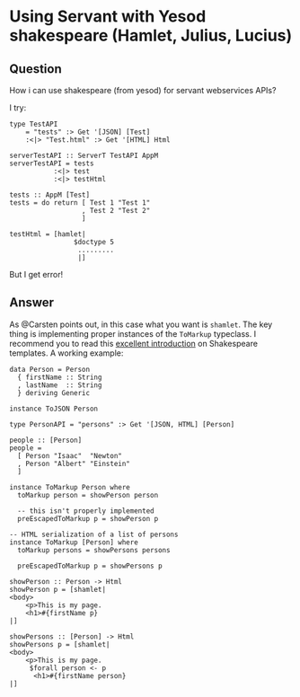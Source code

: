 
# Using Servant with Yesod shakespeare (Hamlet, Julius, Lucius)

## Question
      
How i can use shakespeare (from yesod) for servant webservices APIs?

I try:

    type TestAPI 
        = "tests" :> Get '[JSON] [Test]
        :<|> "Test.html" :> Get '[HTML] Html
    
    serverTestAPI :: ServerT TestAPI AppM
    serverTestAPI = tests 
               :<|> test
               :<|> testHtml
    
    tests :: AppM [Test]
    tests = do return [ Test 1 "Test 1"
                      , Test 2 "Test 2"
                      ]
    
    testHtml = [hamlet|
                    $doctype 5
                     .........
                     |]
    

But I get error!
## Answer
      
As @Carsten points out, in this case what you want is `shamlet`. The key thing is implementing proper instances of the `ToMarkup` typeclass. I recommend you to read this [excellent introduction](http://www.yesodweb.com/book/shakespearean-templates) on Shakespeare templates. A working example:

    data Person = Person
      { firstName :: String
      , lastName  :: String
      } deriving Generic 
    
    instance ToJSON Person
    
    type PersonAPI = "persons" :> Get '[JSON, HTML] [Person]
    
    people :: [Person]
    people =
      [ Person "Isaac"  "Newton"
      , Person "Albert" "Einstein"
      ]
    
    instance ToMarkup Person where
      toMarkup person = showPerson person
    
      -- this isn't properly implemented
      preEscapedToMarkup p = showPerson p
    
    -- HTML serialization of a list of persons
    instance ToMarkup [Person] where
      toMarkup persons = showPersons persons
    
      preEscapedToMarkup p = showPersons p
    
    showPerson :: Person -> Html
    showPerson p = [shamlet|
    <body>
        <p>This is my page.
        <h1>#{firstName p}
    |]
    
    showPersons :: [Person] -> Html
    showPersons p = [shamlet|
    <body>
        <p>This is my page.
         $forall person <- p
          <h1>#{firstName person}
    |]
    